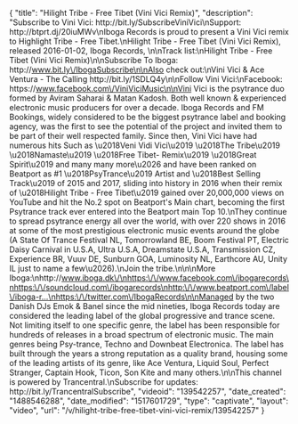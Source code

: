 {
    "title": "Hilight Tribe - Free Tibet (Vini Vici Remix)",
    "description": "Subscribe to Vini Vici: http:\/\/bit.ly\/SubscribeViniVici\nSupport: http:\/\/btprt.dj\/20iuMWv\nIboga Records is proud to present a Vini Vici remix to Highlight Tribe - Free Tibet.\nHilight Tribe - Free Tibet (Vini Vici Remix), released 2016-01-02, Iboga Records, \n\nTrack list:\nHilight Tribe - Free Tibet (Vini Vici Remix)\n\nSubscribe To Iboga: http:\/\/www.bit.ly\/IbogaSubscribe\n\nAlso check out:\nVini Vici & Ace Ventura - The Calling http:\/\/bit.ly\/1SDLQ4y\n\nFollow Vini Vici:\nFacebook: https:\/\/www.facebook.com\/ViniViciMusic\n\nVini Vici is the psytrance duo formed by Aviram Saharai & Matan Kadosh. Both well known & experienced electronic music producers for over a decade. Iboga Records and FM Bookings, widely considered to be the biggest psytrance label and booking agency, was the first to see the potential of the project and invited them to be part of their well respected family. Since then, Vini Vici have had numerous hits Such as \u2018Veni Vidi Vici\u2019 \u2018The Tribe\u2019 \u2018Namaste\u2019 \u2018Free Tibet- Remix\u2019 \u2018Great Spirit\u2019 and many many more\u2026 and have been ranked on Beatport as #1 \u2018PsyTrance\u2019 Artist and \u2018Best Selling Track\u2019 of 2015 and 2017, sliding into history in 2016 when their remix of \u2018Hilight Tribe - Free Tibet\u2019 gained over 20,000,000 views on YouTube and hit the No.2 spot on Beatport's Main chart, becoming the first Psytrance track ever entered into the Beatport main Top 10.\nThey continue to spread psytrance energy all over the world, with over 220 shows in 2016 at some of the most prestigious electronic music events around the globe (A State Of Trance Festival NL, Tomorrowland BE, Boom Festival PT, Electric Daisy Carnival in U.S.A, Ultra U.S.A, Dreamstate U.S.A, Transmission CZ, Experience BR, Vuuv DE, Sunburn GOA, Luminosity NL, Earthcore AU, Unity IL just to name a few\u2026).\nJoin the tribe.\n\n\nMore Iboga:\nhttp:\/\/www.iboga.dk\/\nhttps:\/\/www.facebook.com\/ibogarecords\nhttps:\/\/soundcloud.com\/ibogarecords\nhttp:\/\/www.beatport.com\/label\/iboga-r...\nhttps:\/\/twitter.com\/IbogaRecords\n\nManaged by the two Danish DJs Emok & Banel since the mid nineties, Iboga Records today are considered the leading label of the global progressive and trance scene. Not limiting itself to one specific genre, the label has been responsible for hundreds of releases in a broad spectrum of electronic music. The main genres being Psy-trance, Techno and Downbeat Electronica. The label has built through the years a strong reputation as a quality brand, housing some of the leading artists of its genre, like Ace Ventura, Liquid Soul, Perfect Stranger, Captain Hook, Ticon, Son Kite and many others.\n\nThis channel is powered by Trancentral.\nSubscribe for updates: http:\/\/bit.ly\/TrancentralSubscribe",
    "videoid": "139542257",
    "date_created": "1488546288",
    "date_modified": "1517601729",
    "type": "captivate",
    "layout": "video",
    "url": "\/v\/hilight-tribe-free-tibet-vini-vici-remix\/139542257"
}
